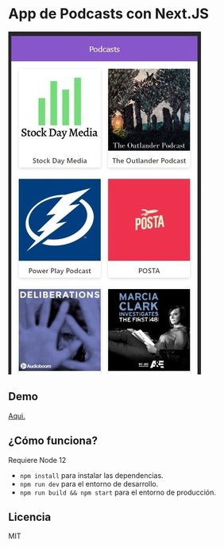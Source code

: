 # App de Podcasts con Next.JS

![App screenshot](./.readme-static/screenshot.jpg)

## Demo

[Aqui.](https://podcast-nextjs.herokuapp.com/)

## ¿Cómo funciona?

Requiere Node 12

- `npm install` para instalar las dependencias.
- `npm run dev` para el entorno de desarrollo.
- `npm run build && npm start` para el entorno de producción.

## Licencia

MIT
